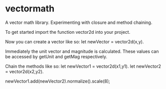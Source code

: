# vectormath
A vector math library. Experimenting with closure and method chaining.

To get started import the function vector2d into your project.

Now you can create a vector like so: 
let newVector = vector2d(x,y).

Immediately the unit vector and magnitude is calculated. These values can be accessed by getUnit and getMag respectively.

Chain the methods like so:
let newVector1 = vector2d(x1,y1).
let newVector2 = vector2d(x2,y2).

newVector1.add(newVector2).normalize().scale(8);
